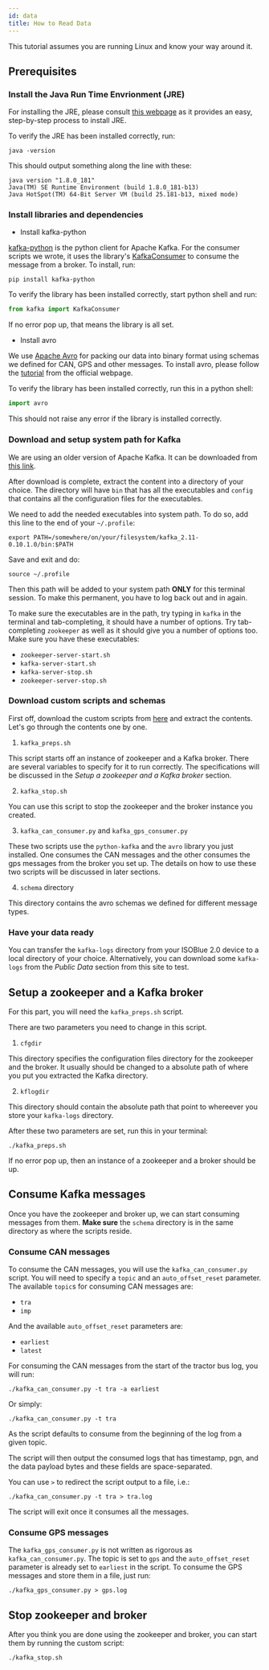 ```yaml
---
id: data
title: How to Read Data
---
```


This tutorial assumes you are running Linux and know your way around it.

## Prerequisites

### Install the Java Run Time Envrionment (JRE)

For installing the JRE, please consult [this webpage][1] as it provides an easy,
step-by-step process to install JRE.

To verify the JRE has been installed correctly, run:
```
java -version
```
This should output something along the line with these:
```
java version "1.8.0_181"
Java(TM) SE Runtime Environment (build 1.8.0_181-b13)
Java HotSpot(TM) 64-Bit Server VM (build 25.181-b13, mixed mode)
```

### Install libraries and dependencies

* Install kafka-python

[kafka-python][2] is the python client for Apache Kafka. For the consumer
scripts we wrote, it uses the library's [KafkaConsumer][3] to consume the
message from a broker. To install, run:
```shell
pip install kafka-python
```

To verify the library has been installed correctly, start python shell and run:
```python
from kafka import KafkaConsumer
```
If no error pop up, that means the library is all set.

* Install avro

We use [Apache Avro][4] for packing our data into binary format using schemas
we defined for CAN, GPS and other messages. To install avro, please follow the
[tutorial][5] from the official webpage.

To verify the library has been installed correctly, run this in a python
shell:
```python
import avro
```
This should not raise any error if the library is installed correctly.

### Download and setup system path for Kafka

We are using an older version of Apache Kafka. It can be downloaded from [this
link][6].

After download is complete, extract the content into a directory of your
choice. The directory will have `bin` that has all the executables and `config`
that contains all the configuration files for the executables.

We need to add the needed executables into system path. To do so, add
this line to the end of your `~/.profile`:
```shell
export PATH=/somewhere/on/your/filesystem/kafka_2.11-0.10.1.0/bin:$PATH
```
Save and exit and do:
```shell
source ~/.profile
```
Then this path will be added to your system path **ONLY** for this terminal
session. To make this permanent, you have to log back out and in again.

To make sure the executables are in the path, try typing in `kafka` in the
terminal and tab-completing, it should have a number of options. Try
tab-completing `zookeeper` as well as it should give you a number of options
too. Make sure you have these executables:
* `zookeeper-server-start.sh`
* `kafka-server-start.sh`
* `kafka-server-stop.sh`
* `zookeeper-server-stop.sh`

### Download custom scripts and schemas

First off, download the custom scripts from [here][7] and extract the contents.
Let's go through the contents one by one.

1. `kafka_preps.sh`

This script starts off an instance of zookeeper and a Kafka broker. There are
several variables to specify for it to run correctly. The specifications will
be discussed in the *Setup a zookeeper and a Kafka broker* section.

2. `kafka_stop.sh`

You can use this script to stop the zookeeper and the broker instance you
created.

3. `kafka_can_consumer.py` and `kafka_gps_consumer.py`

These two scripts use the `python-kafka` and the `avro` library you just
installed. One consumes the CAN messages and the other consumes the gps
messages from the broker you set up. The details on how to use these two scripts
will be discussed in later sections.

4. `schema` directory

This directory contains the avro schemas we defined for different message types.

### Have your data ready

You can transfer the `kafka-logs` directory from your ISOBlue 2.0 device to a
local directory of your choice. Alternatively, you can download some `kafka-logs`
from the *Public Data* section from this site to test.

## Setup a zookeeper and a Kafka broker

For this part, you will need the `kafka_preps.sh` script.

There are two parameters you need to change in this script.

1. `cfgdir`

This directory specifies the configuration files directory for the zookeeper and
the broker. It usually should be changed to a absolute path of where you put you
extracted the Kafka directory.

2. `kflogdir`

This directory should contain the absolute path that point to whereever you
store your `kafka-logs` directory.

After these two parameters are set, run this in your terminal:
```
./kafka_preps.sh
```
If no error pop up, then an instance of a zookeeper and a broker should be up.

## Consume Kafka messages

Once you have the zookeeper and broker up, we can start consuming messages from
them. **Make sure** the `schema` directory is in the same directory as where
the scripts reside.

### Consume CAN messages

To consume the CAN messages, you will use the `kafka_can_consumer.py` script.
You will need to specify a `topic` and an `auto_offset_reset` parameter. The
available `topic`s for consuming CAN messages are:
* `tra`
* `imp`

And the available `auto_offset_reset` parameters are:
* `earliest`
* `latest`

For consuming the CAN messages from the start of the tractor bus log, you will
run:
```
./kafka_can_consumer.py -t tra -a earliest
```
Or simply:
```
./kafka_can_consumer.py -t tra
```
As the script defaults to consume from the beginning of the log from a given
topic.

The script will then output the consumed logs that has timestamp, pgn, and the
data payload bytes and these fields are space-separated.

You can use `>` to redirect the script output to a file, i.e.:
```shell
./kafka_can_consumer.py -t tra > tra.log
```
The script will exit once it consumes all the messages.

### Consume GPS messages

The `kafka_gps_consumer.py` is not written as rigorous as
`kafka_can_consumer.py`. The topic is set to `gps` and the `auto_offset_reset`
parameter is already set to `earliest` in the script. To consume the GPS
messages and store them in a file, just run:
```
./kafka_gps_consumer.py > gps.log
```

## Stop zookeeper and broker

After you think you are done using the zookeeper and broker, you can start them
by running the custom script:
```
./kafka_stop.sh
```

[1]: https://medium.com/coderscorner/installing-oracle-java-8-in-ubuntu-16-10-845507b13343
[2]: https://pypi.org/project/kafka-python/
[3]: https://kafka-python.readthedocs.io/en/master/apidoc/KafkaConsumer.html
[4]: https://avro.apache.org/docs/1.8.1/index.html
[5]: https://avro.apache.org/docs/1.8.1/gettingstartedpython.html
[6]: http://cloudradio39.ecn.purdue.edu/kafka_2.11-0.10.1.0.tar.gz
[7]: http://cloudradio39.ecn.purdue.edu/scripts_and_schemas.tar.gz
